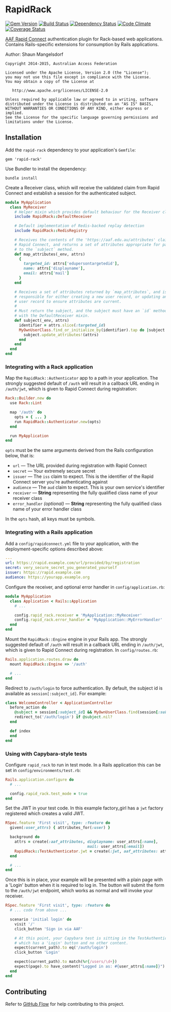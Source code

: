 # RapidRack

[![Gem Version][GV img]][Gem Version]
[![Build Status][BS img]][Build Status]
[![Dependency Status][DS img]][Dependency Status]
[![Code Climate][CC img]][Code Climate]
[![Coverage Status][CS img]][Code Climate]

[Gem Version]: https://rubygems.org/gems/rapid-rack
[Build Status]: https://codeship.com/projects/91209
[Dependency Status]: https://gemnasium.com/ausaccessfed/rapid-rack
[Code Climate]: https://codeclimate.com/github/ausaccessfed/rapid-rack

[GV img]: https://img.shields.io/gem/v/rapid-rack.svg
[BS img]: https://img.shields.io/codeship/6fad8f80-0cd0-0133-0d1a-36a99efb0264/develop.svg
[DS img]: https://img.shields.io/gemnasium/ausaccessfed/rapid-rack.svg
[CC img]: https://img.shields.io/codeclimate/github/ausaccessfed/rapid-rack.svg
[CS img]: https://img.shields.io/codeclimate/coverage/github/ausaccessfed/rapid-rack.svg

[AAF Rapid Connect](https://rapid.aaf.edu.au) authentication plugin for
Rack-based web applications. Contains Rails-specific extensions for consumption
by Rails applications.

Author: Shaun Mangelsdorf

```
Copyright 2014-2015, Australian Access Federation

Licensed under the Apache License, Version 2.0 (the "License");
you may not use this file except in compliance with the License.
You may obtain a copy of the License at

   http://www.apache.org/licenses/LICENSE-2.0

Unless required by applicable law or agreed to in writing, software
distributed under the License is distributed on an "AS IS" BASIS,
WITHOUT WARRANTIES OR CONDITIONS OF ANY KIND, either express or implied.
See the License for the specific language governing permissions and
limitations under the License.
```

## Installation

Add the `rapid-rack` dependency to your application's `Gemfile`:

```
gem 'rapid-rack'
```

Use Bundler to install the dependency:

```
bundle install
```

Create a Receiver class, which will receive the validated claim from Rapid
Connect and establish a session for the authenticated subject.

```ruby
module MyApplication
  class MyReceiver
    # Helper mixin which provides default behaviour for the Receiver class
    include RapidRack::DefaultReceiver

    # Default implementation of Redis-backed replay detection
    include RapidRack::RedisRegistry

    # Receives the contents of the 'https://aaf.edu.au/attributes' claim from
    # Rapid Connect, and returns a set of attributes appropriate for passing in
    # to the `subject` method.
    def map_attributes(_env, attrs)
      {
        targeted_id: attrs['edupersontargetedid'],
        name: attrs['displayname'],
        email: attrs['mail']
      }
    end

    # Receives a set of attributes returned by `map_attributes`, and is
    # responsible for either creating a new user record, or updating an existing
    # user record to ensure attributes are current.
    #
    # Must return the subject, and the subject must have an `id` method to work
    # with the DefaultReceiver mixin.
    def subject(_env, attrs)
      identifier = attrs.slice(:targeted_id)
      MyOwnUserClass.find_or_initialize_by(identifier).tap do |subject|
        subject.update_attributes!(attrs)
      end
    end
  end
end
```

### Integrating with a Rack application

Map the `RapidRack::Authenticator` app to a path in your application. The
strongly suggested default of `/auth` will result in a callback URL ending in
`/auth/jwt`, which is given to Rapid Connect during registration:

```ruby
Rack::Builder.new do
  use Rack::Lint

  map '/auth' do
    opts = { ... }
    run RapidRack::Authenticator.new(opts)
  end

  run MyApplication
end
```

`opts` must be the same arguments derived from the Rails configuration below,
that is:

* `url` &mdash; The URL provided during registration with Rapid Connect
* `secret` &mdash; Your extremely secure secret
* `issuer` &mdash; The `iss` claim to expect. This is the identifier of the
  Rapid Connect server you're authenticating against
* `audience` &mdash; The `aud` claim to expect. This is your own service's
  identifier
* `receiver` &mdash; **String** representing the fully qualified class name of
  your receiver class
* `error_handler` *(optional)* &mdash; **String** representing the fully
  qualified class name of your error handler class

In the `opts` hash, all keys must be symbols.

### Integrating with a Rails application

Add a `config/rapidconnect.yml` file to your application, with the
deployment-specific options described above:

```yaml
---
url: https://rapid.example.com/url/provided/by/registration
secret: very_secure_secret_you_generated_yourself
issuer: https://rapid.example.com
audience: https://yourapp.example.org
```

Configure the receiver, and optional error handler in `config/application.rb`:

```ruby
module MyApplication
  class Application < Rails::Application
    # ...

    config.rapid_rack.receiver = 'MyApplication::MyReceiver'
    config.rapid_rack.error_handler = 'MyApplication::MyErrorHandler'
  end
end
```

Mount the `RapidRack::Engine` engine in your Rails app.  The strongly suggested
default of `/auth` will result in a callback URL ending in `/auth/jwt`, which is
given to Rapid Connect during registration. In `config/routes.rb`:

```ruby
Rails.application.routes.draw do
  mount RapidRack::Engine => '/auth'

  # ...
end
```

Redirect to `/auth/login` to force authentication. By default, the subject id is
available as `session[:subject_id]`. For example:

```ruby
class WelcomeController < ApplicationController
  before_action do
    @subject = session[:subject_id] && MyOwnUserClass.find(session[:subject_id])
    redirect_to('/auth/login') if @subject.nil?
  end

  def index
  end
end
```

### Using with Capybara-style tests

Configure `rapid_rack` to run in test mode. In a Rails application this can be
set in `config/environments/test.rb`:

```ruby
Rails.application.configure do
  # ...

  config.rapid_rack.test_mode = true
end
```

Set the JWT in your test code. In this example factory\_girl has a `jwt` factory
registered which creates a valid JWT.

```ruby
RSpec.feature 'First visit', type: :feature do
  given(:user_attrs) { attributes_for(:user) }

  background do
    attrs = create(:aaf_attributes, displayname: user_attrs[:name],
                                    mail: user_attrs[:email])
    RapidRack::TestAuthenticator.jwt = create(:jwt, aaf_attributes: attrs)
  end

  # ...
end
```

Once this is in place, your example will be presented with a plain page with a
'Login' button when it is required to log in. The button will submit the form
to the `/auth/jwt` endpoint, which works as normal and will invoke your
receiver.

```ruby
RSpec.feature 'First visit', type: :feature do
  # ... code from above ...

  scenario 'initial login' do
    visit '/'
    click_button 'Sign in via AAF'

    # At this point, your Capybara test is sitting in the TestAuthenticator page
    # which has a 'Login' button and no other content.
    expect(current_path).to eq('/auth/login')
    click_button 'Login'

    expect(current_path).to match(%r{/users/\d+})
    expect(page).to have_content("Logged in as: #{user_attrs[:name]}")
  end
end
```

## Contributing

Refer to [GitHub Flow](https://guides.github.com/introduction/flow/) for
help contributing to this project.
